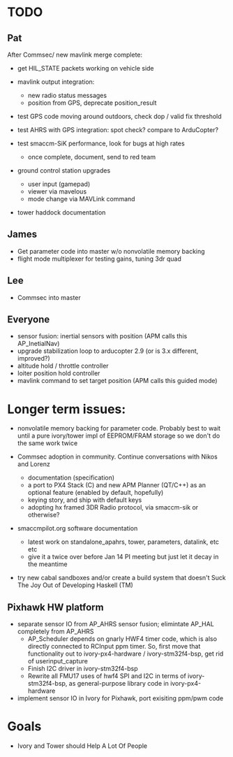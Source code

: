 # TODO

## Pat

After Commsec/ new mavlink merge complete:
- get HIL_STATE packets working on vehicle side

- mavlink output integration:
    - new radio status messages
    - position from GPS, deprecate position_result
- test GPS code moving around outdoors, check dop / valid fix threshold
- test AHRS with GPS integration: spot check? compare to ArduCopter?

- test smaccm-SiK performance, look for bugs at high rates
    - once complete, document, send to red team

- ground control station upgrades
    - user input (gamepad)
    - viewer via mavelous
    - mode change via MAVLink command

- tower haddock documentation

## James

- Get parameter code into master w/o nonvolatile memory backing
- flight mode multiplexer for testing gains, tuning 3dr quad

## Lee

- Commsec into master

## Everyone

- sensor fusion: inertial sensors with position (APM calls this AP_InetialNav)
- upgrade stabilization loop to arducopter 2.9 (or is 3.x different, improved?)
- altitude hold / throttle controller
- loiter position hold controller
- mavlink command to set target position (APM calls this guided mode)

# Longer term issues:

- nonvolatile memory backing for parameter code. Probably best to wait until
  a pure ivory/tower impl of EEPROM/FRAM storage so we don't do the same work
  twice

- Commsec adoption in community. Continue conversations with Nikos and Lorenz
    - documentation (specification)
    - a port to PX4 Stack (C) and new APM Planner (QT/C++) as an optional
      feature (enabled by default, hopefully)
    - keying story, and ship with default keys
    - adopting hx framed 3DR Radio protocol, via smaccm-sik or otherwise?

- smaccmpilot.org software documentation
    - latest work on standalone_apahrs, tower, parameters, datalink, etc etc
    - give it a twice over before Jan 14 PI meeting but just let it decay in the meantime

- try new cabal sandboxes and/or create a build system that doesn't Suck The Joy
  Out of Developing Haskell (TM)

## Pixhawk HW platform
- separate sensor IO from AP_AHRS sensor fusion; elimintate AP_HAL completely from AP_AHRS
    - AP_Scheduler depends on gnarly HWF4 timer code, which is also directly
      connected to RCInput ppm timer. So, first move that functionality out
      to ivory-px4-hardware / ivory-stm32f4-bsp, get rid of userinput_capture
    - Finish I2C driver in ivory-stm32f4-bsp
    - Rewrite all FMU17 uses of hwf4 SPI and I2C in terms of
      ivory-stm32f4-bsp, as general-purpose library code in ivory-px4-hardware
- implement sensor IO in Ivory for Pixhawk, port exisiting ppm/pwm code

# Goals

- Ivory and Tower should Help A Lot Of People


